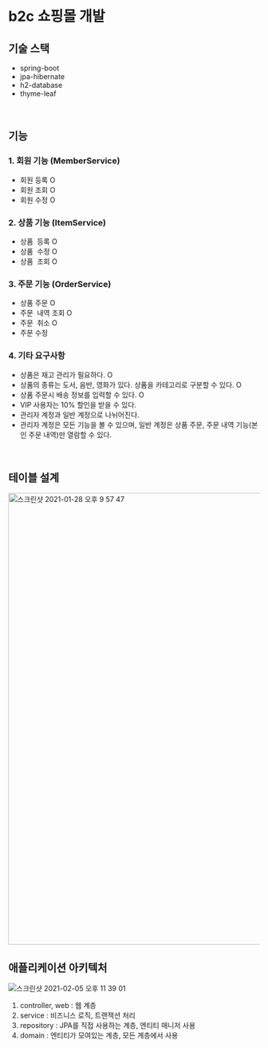 # b2c 쇼핑몰 개발 

## 기술 스택 
* spring-boot
* jpa-hibernate
* h2-database 
* thyme-leaf 

<br/>

## 기능 
### 1. 회원 기능 (MemberService)
  * 회원  등록 O
  * 회원  조회 O
  * 회원  수정 O
### 2. 상품 기능 (ItemService)
  * 상품  등록 O
  * 상품  수정 O
  * 상품  조회 O
### 3. 주문 기능 (OrderService)
  * 상품  주문 O
  * 주문  내역 조회 O 
  * 주문  취소 O
  * 주문  수정 
### 4. 기타 요구사항 
  * 상품은 재고 관리가 필요하다. O
  * 상품의 종류는 도서, 음반, 영화가 있다. 상품을 카테고리로 구분할 수 있다. O
  * 상품 주문시 배송 정보를 입력할 수 있다. O
  * VIP 사용자는 10% 할인을 받을 수 있다.
  * 관리자 계정과 일반 계정으로 나뉘어진다.
  * 관리자 계정은 모든 기능을 볼 수 있으며, 일반 계정은 상품 주문, 주문 내역 기능(본인 주문 내역)만 열람할 수 있다. 
  
<br/>
  
## 테이블 설계 
<img width="904" alt="스크린샷 2021-01-28 오후 9 57 47" src="https://user-images.githubusercontent.com/44944031/106141731-e8efc500-61b3-11eb-882d-01c1ab920885.png">

<br/>

## 애플리케이션 아키텍처 
![스크린샷 2021-02-05 오후 11 39 01](https://user-images.githubusercontent.com/44944031/107047661-6a2a0600-680b-11eb-9306-53c2845a18ca.png)
1. controller, web : 웹 계층
2. service : 비즈니스 로직, 트랜잭션 처리 
3. repository : JPA를 직접 사용하는 계층, 엔티티 매니저 사용 
4. domain : 엔티티가 모여있는 계층, 모든 계층에서 사용 
 
